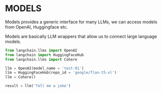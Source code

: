 # MODELS

Models provides a generic interface for many LLMs, we can access models from OpenAI, Huggingface etc.

Models are basically LLM wrappers that allow us to connect large language models.

```python
from langchain.llms import OpenAI
from langchain import HuggingFaceHub
from langchain.llms import Cohere

llm = OpenAI(model_name = 'test-01')
llm = HuggingFaceHub(repo_id = 'google/flan-t5-xl')
llm = Cohere()

result = llm('Tell me a joke')
```
